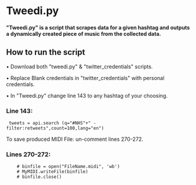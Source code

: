 # Tweedi.py
#### "Tweedi.py" is a script that scrapes data for a given hashtag and outputs a dynamically created piece of music from the collected data.

## How to run the script
• Download both "tweedi.py" & "twitter_credentials" scripts.

• Replace Blank credentials in "twitter_credentials" with personal credentials.

• In "Tweedi.py" change line 143 to any hashtag of your choosing.


### Line 143: 
```
 tweets = api.search (q="#NHS"+" -filter:retweets",count=100,lang="en")
```

To save produced MIDI File: un-comment lines 270-272.

### Lines 270-272: 
```
    # binfile = open("FileName.midi", 'wb')
    # MyMIDI.writeFile(binfile)
    # binfile.close()
```
